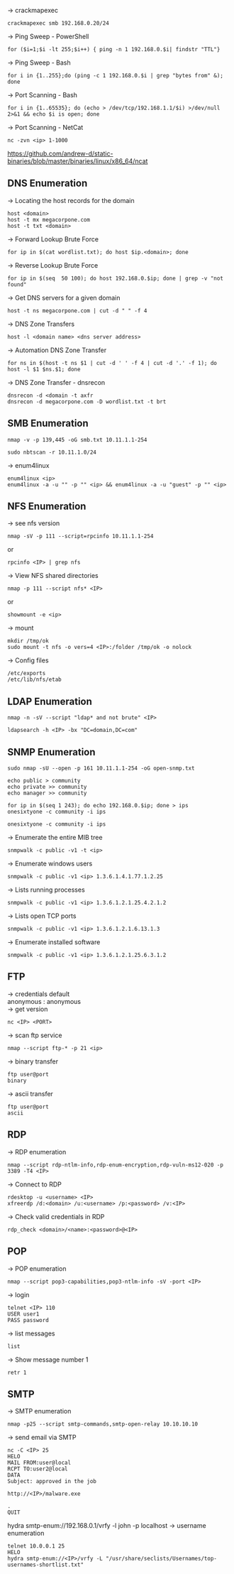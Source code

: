 


-> crackmapexec  
```
crackmapexec smb 192.168.0.20/24
```

-> Ping Sweep - PowerShell
```
for ($i=1;$i -lt 255;$i++) { ping -n 1 192.168.0.$i| findstr "TTL"}
```

-> Ping Sweep - Bash
```
for i in {1..255};do (ping -c 1 192.168.0.$i | grep "bytes from" &); done
```

-> Port Scanning - Bash
```
for i in {1..65535}; do (echo > /dev/tcp/192.168.1.1/$i) >/dev/null 2>&1 && echo $i is open; done
```
-> Port Scanning - NetCat
```
nc -zvn <ip> 1-1000
```
https://github.com/andrew-d/static-binaries/blob/master/binaries/linux/x86_64/ncat



















## DNS Enumeration
-> Locating the host records for the domain
```
host <domain>
host -t mx megacorpone.com
host -t txt <domain>
```

-> Forward Lookup Brute Force
```
for ip in $(cat wordlist.txt); do host $ip.<domain>; done
```

-> Reverse Lookup Brute Force
```
for ip in $(seq  50 100); do host 192.168.0.$ip; done | grep -v "not found"
```

-> Get DNS servers for a given domain
```
host -t ns megacorpone.com | cut -d " " -f 4
```

-> DNS Zone Transfers
```
host -l <domain name> <dns server address>
```
-> Automation DNS Zone Transfer
```
for ns in $(host -t ns $1 | cut -d ' ' -f 4 | cut -d '.' -f 1); do host -l $1 $ns.$1; done
```
-> DNS Zone Transfer - dnsrecon
```
dnsrecon -d <domain -t axfr
dnsrecon -d megacorpone.com -D wordlist.txt -t brt
```

## SMB Enumeration
```
nmap -v -p 139,445 -oG smb.txt 10.11.1.1-254
```
```
sudo nbtscan -r 10.11.1.0/24
```
-> enum4linux
```
enum4linux <ip>
enum4linux -a -u "" -p "" <ip> && enum4linux -a -u "guest" -p "" <ip>
``` 

## NFS Enumeration

-> see nfs version  
```
nmap -sV -p 111 --script=rpcinfo 10.11.1.1-254
```
or  
```
rpcinfo <IP> | grep nfs
```

-> View NFS shared directories
```
nmap -p 111 --script nfs* <IP>
```
or  
```
showmount -e <ip>
```

-> mount
```
mkdir /tmp/ok
sudo mount -t nfs -o vers=4 <IP>:/folder /tmp/ok -o nolock
```

-> Config files
```
/etc/exports
/etc/lib/nfs/etab
```

## LDAP Enumeration
```
nmap -n -sV --script "ldap* and not brute" <IP>
```

```
ldapsearch -h <IP> -bx "DC=domain,DC=com"
```

## SNMP Enumeration
```
sudo nmap -sU --open -p 161 10.11.1.1-254 -oG open-snmp.txt
```
```
echo public > community
echo private >> community
echo manager >> community
```

```
for ip in $(seq 1 243); do echo 192.168.0.$ip; done > ips
onesixtyone -c community -i ips
```

```
onesixtyone -c community -i ips
```

-> Enumerate the entire MIB tree

```
snmpwalk -c public -v1 -t <ip>
```

-> Enumerate windows users

```
snmpwalk -c public -v1 <ip> 1.3.6.1.4.1.77.1.2.25
```

-> Lists running processes
```
snmpwalk -c public -v1 <ip> 1.3.6.1.2.1.25.4.2.1.2
```

-> Lists open TCP ports
```
snmpwalk -c public -v1 <ip> 1.3.6.1.2.1.6.13.1.3
```

-> Enumerate installed software
```
snmpwalk -c public -v1 <ip> 1.3.6.1.2.1.25.6.3.1.2
```

## FTP
-> credentials default  
anonymous : anonymous  
-> get version
```
nc <IP> <PORT>
```

-> scan ftp service
```
nmap --script ftp-* -p 21 <ip>
```

-> binary transfer
```
ftp user@port
binary
```

-> ascii transfer
```
ftp user@port
ascii
```

## RDP
-> RDP enumeration
```
nmap --script rdp-ntlm-info,rdp-enum-encryption,rdp-vuln-ms12-020 -p 3389 -T4 <IP>
```

-> Connect to RDP
```
rdesktop -u <username> <IP>
xfreerdp /d:<domain> /u:<username> /p:<password> /v:<IP>
```

-> Check valid credentials in RDP
```
rdp_check <domain>/<name>:<password>@<IP>
```

## POP 
-> POP enumeration
```
nmap --script pop3-capabilities,pop3-ntlm-info -sV -port <IP>
```

-> login
```
telnet <IP> 110
USER user1
PASS password
```

-> list messages 
```
list
```

->  Show message number 1
```
retr 1
```

## SMTP
-> SMTP enumeration
```
nmap -p25 --script smtp-commands,smtp-open-relay 10.10.10.10
```
-> send email via SMTP
```
nc -C <IP> 25
HELO
MAIL FROM:user@local
RCPT TO:user2@local
DATA
Subject: approved in the job

http://<IP>/malware.exe

.
QUIT
```

hydra smtp-enum://192.168.0.1/vrfy -l john -p localhost
-> username enumeration
```
telnet 10.0.0.1 25
HELO
hydra smtp-enum://<IP>/vrfy -L "/usr/share/seclists/Usernames/top-usernames-shortlist.txt" 
```